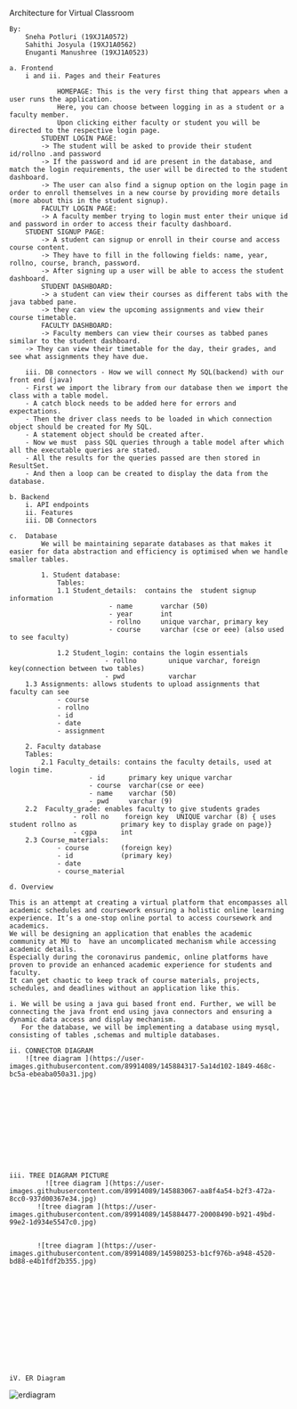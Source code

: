 Architecture for Virtual Classroom 

	By:
		Sneha Potluri (19XJ1A0572)
		Sahithi Josyula (19XJ1A0562)
		Enuganti Manushree (19XJ1A0523)

	a. Frontend
		i and ii. Pages and their Features 

                HOMEPAGE: This is the very first thing that appears when a user runs the application.
             	Here, you can choose between logging in as a student or a faculty member. 
             	Upon clicking either faculty or student you will be directed to the respective login page.
        	STUDENT LOGIN PAGE:
          	-> The student will be asked to provide their student id/rollno .and password 
         	-> If the password and id are present in the database, and match the login requirements, the user will be directed to the student dashboard.
         	-> The user can also find a signup option on the login page in  order to enroll themselves in a new course by providing more details (more about this in the student signup).
       		FACULTY LOGIN PAGE:
        	-> A faculty member trying to login must enter their unique id and password in order to access their faculty dashboard. 
		STUDENT SIGNUP PAGE:
        	-> A student can signup or enroll in their course and access course content.
       		-> They have to fill in the following fields: name, year, rollno, course, branch, password. 
       		-> After signing up a user will be able to access the student dashboard. 
      		STUDENT DASHBOARD:
       		-> a student can view their courses as different tabs with the java tabbed pane.
      		-> they can view the upcoming assignments and view their  course timetable.        
         	FACULTY DASHBOARD:
      		-> Faculty members can view their courses as tabbed panes similar to the student dashboard.
 		-> They can view their timetable for the day, their grades, and see what assignments they have due. 
      
		iii. DB connectors - How we will connect My SQL(backend) with our front end (java)
 		- First we import the library from our database then we import the class with a table model. 
		- A catch block needs to be added here for errors and expectations. 
		- Then the driver class needs to be loaded in which connection object should be created for My SQL. 
		- A statement object should be created after. 
		- Now we must  pass SQL queries through a table model after which all the executable queries are stated. 
		- All the results for the queries passed are then stored in ResultSet. 
		- And then a loop can be created to display the data from the database.

	b. Backend
		i. API endpoints
		ii. Features
		iii. DB Connectors
 
	c.  Database
       		We will be maintaining separate databases as that makes it easier for data abstraction and efficiency is optimised when we handle smaller tables.

           	1. Student database: 
            	Tables:
            	1.1 Student_details:  contains the  student signup information
                             - name       varchar (50)
                             - year       int 
                             - rollno     unique varchar, primary key 
                             - course     varchar (cse or eee) (also used to see faculty)
                           
            	1.2 Student_login: contains the login essentials          
                            - rollno        unique varchar, foreign key(connection between two tables) 
                            - pwd           varchar
		1.3 Assignments: allows students to upload assignments that faculty can see 
			    - course 
			    - rollno
			    - id
			    - date
			    - assignment 
               
 		2. Faculty database
 		Tables:
         	2.1 Faculty_details: contains the faculty details, used at login time. 
              			- id      primary key unique varchar
             			- course  varchar(cse or eee) 
            			- name    varchar (50)
           		        - pwd     varchar (9)
		2.2  Faculty_grade: enables faculty to give students grades 
        			- roll no    foreign key  UNIQUE varchar (8) { uses student rollno as           primary key to display grade on page)}
         			- cgpa      int 
		2.3 Course_materials:
				- course		(foreign key)
				- id			(primary key)
				- date
				- course_material
 
 	d. Overview 

	This is an attempt at creating a virtual platform that encompasses all academic schedules and coursework ensuring a holistic online learning experience. It’s a one-stop online portal to access coursework and academics. 
	We will be designing an application that enables the academic community at MU to  have an uncomplicated mechanism while accessing academic details.
	Especially during the coronavirus pandemic, online platforms have proven to provide an enhanced academic experience for students and faculty. 
	It can get chaotic to keep track of course materials, projects, schedules, and deadlines without an application like this. 

	i. We will be using a java gui based front end. Further, we will be connecting the java front end using java connectors and ensuring a dynamic data access and display mechanism.
	   For the database, we will be implementing a database using mysql, consisting of tables ,schemas and multiple databases.
	
	ii. CONNECTOR DIAGRAM
		![tree diagram ](https://user-images.githubusercontent.com/89914089/145884317-5a14d102-1849-468c-bc5a-ebeaba050a31.jpg)

		
		
		
		
		
		
		
		
		
		
		
	iii. TREE DIAGRAM PICTURE
             ![tree diagram ](https://user-images.githubusercontent.com/89914089/145883067-aa8f4a54-b2f3-472a-8cc0-937d00367e34.jpg)
	       ![tree diagram ](https://user-images.githubusercontent.com/89914089/145884477-20008490-b921-49bd-99e2-1d934e5547c0.jpg)
	       
	       
	       ![tree diagram ](https://user-images.githubusercontent.com/89914089/145980253-b1cf976b-a948-4520-bd88-e4b1fdf2b355.jpg)
	       
	       
	       
	       
	       
	       
	       
	       
	       
	       
	       
	       
	       
	       
	iV. ER Diagram 
	

 
![erdiagram](https://user-images.githubusercontent.com/89914089/145980099-8921de81-9679-4e06-a7c0-5210973d7262.jpg)
